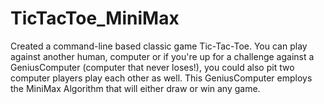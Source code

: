 # TicTacToe_MiniMax

Created a command-line based classic game Tic-Tac-Toe. You can play against another human, computer or if you're up for a challenge against a GeniusComputer (computer that never loses!), you could also pit two computer players play each other as well. This GeniusComputer employs the MiniMax Algorithm that will either draw or win any game. 
